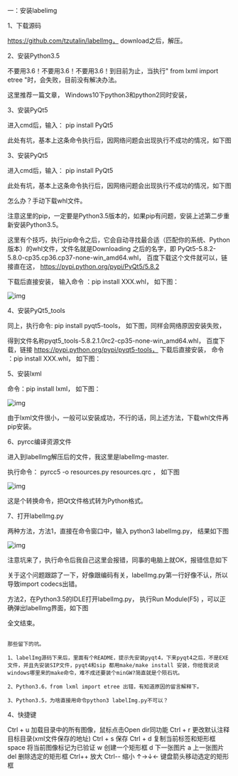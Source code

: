 一：安装labelimg

1、下载源码

https://github.com/tzutalin/labelImg， download之后，解压。

2、安装Python3.5

不要用3.6！不要用3.6！不要用3.6！到目前为止，当执行" from lxml import etree "时，会失败，目前没有解决办法。

这里推荐一篇文章， Windows10下python3和python2同时安装， 

3、安装PyQt5

进入cmd后，输入： pip install PyQt5 

此处有坑，基本上这条命令执行后，因网络问题会出现执行不成功的情况，如下图

3、安装PyQt5

进入cmd后，输入： pip install PyQt5 

此处有坑，基本上这条命令执行后，因网络问题会出现执行不成功的情况，如下图


怎么办？手动下载whl文件。

注意这里的pip，一定要是Python3.5版本的，如果pip有问题，安装上述第二步重新安装Python3.5。

这里有个技巧，执行pip命令之后，它会自动寻找最合适（匹配你的系统、Python版本）的whl文件，文件名就是Downloading 之后的名字，即 PyQt5-5.8.2-5.8.0-cp35.cp36.cp37-none-win_amd64.whl， 百度下载这个文件就可以，链接直在这， https://pypi.python.org/pypi/PyQt5/5.8.2

下载后直接安装， 输入命令 ：pip install XXX.whl， 如下图：

![img](https://img-blog.csdn.net/20170620104244889?watermark/2/text/aHR0cDovL2Jsb2cuY3Nkbi5uZXQvdTAxMDgwNzg0Ng==/font/5a6L5L2T/fontsize/400/fill/I0JBQkFCMA==/dissolve/70/gravity/SouthEast)


4、安装PyQt5_tools

同上，执行命令: pip install pyqt5-tools， 如下图，同样会网络原因安装失败，


得到文件名称pyqt5_tools-5.8.2.1.0rc2-cp35-none-win_amd64.whl， 百度下载，链接 https://pypi.python.org/pypi/pyqt5-tools， 下载后直接安装， 命令 ：pip install XXX.whl， 如下图：


5、安装lxml

命令：pip install lxml， 如下图：

![img](https://img-blog.csdn.net/20170620104824662?watermark/2/text/aHR0cDovL2Jsb2cuY3Nkbi5uZXQvdTAxMDgwNzg0Ng==/font/5a6L5L2T/fontsize/400/fill/I0JBQkFCMA==/dissolve/70/gravity/SouthEast)


由于lxml文件很小，一般可以安装成功，不行的话，同上述方法，下载whl文件再pip安装。

6、pyrcc编译资源文件

进入到labelImg解压后的文件，我这里是labelImg-master.

执行命令： pyrcc5 -o resources.py resources.qrc ， 如下图

![img](https://img-blog.csdn.net/20170620105701034?watermark/2/text/aHR0cDovL2Jsb2cuY3Nkbi5uZXQvdTAxMDgwNzg0Ng==/font/5a6L5L2T/fontsize/400/fill/I0JBQkFCMA==/dissolve/70/gravity/SouthEast)


这是个转换命令，把Qt文件格式转为Python格式。

7、打开labelImg.py

两种方法，方法1，直接在命令窗口中，输入 python3 labelImg.py， 结果如下图

![img](https://img-blog.csdn.net/20170620110613564?watermark/2/text/aHR0cDovL2Jsb2cuY3Nkbi5uZXQvdTAxMDgwNzg0Ng==/font/5a6L5L2T/fontsize/400/fill/I0JBQkFCMA==/dissolve/70/gravity/SouthEast)


注意坑来了，执行命令后我自己这里会报错，同事的电脑上就OK，报错信息如下


关于这个问题跟踪了一下，好像跟编码有关，labelImg.py第一行好像不认，所以导致import codecs出错。

方法2，在Python3.5的IDLE打开labelImg.py， 执行Run Module(F5) ，可以正确弹出labelImg界面，如下图


全文结束。

~~~~~~~~~~~~~~~~~~~~~~~~~~~~~~~~~~~~~~~~~~~~~~~~~~~~~~~~~

那些留下的坑。

1、labelImg源码下来后，里面有个README，提示先安装pyqt4，下来pyqt4之后，不是EXE文件，并且先安装SIP文件，pyqt4和sip 都用make/make install 安装，你给我说说windows哪里来的make命令，难不成还要装个minGW?简直就是个陨石坑。

2、Python3.6，from lxml import etree 出错，有知道原因的留言解释下。

3、Python3.5，为啥直接用命令python3 labelImg.py不可以？

~~~~~~~~~~~~~~~~~~~~~~~~~~~~~~~~~~~~~~~~~~~~~~~~~~~~~~~~~

4、快捷键

Ctrl + u  加载目录中的所有图像，鼠标点击Open dir同功能
Ctrl + r  更改默认注释目标目录(xml文件保存的地址)
Ctrl + s  保存
Ctrl + d  复制当前标签和矩形框
space     将当前图像标记为已验证
w         创建一个矩形框
d         下一张图片
a         上一张图片
del       删除选定的矩形框
Ctrl++    放大
Ctrl--    缩小
↑→↓←        键盘箭头移动选定的矩形框
